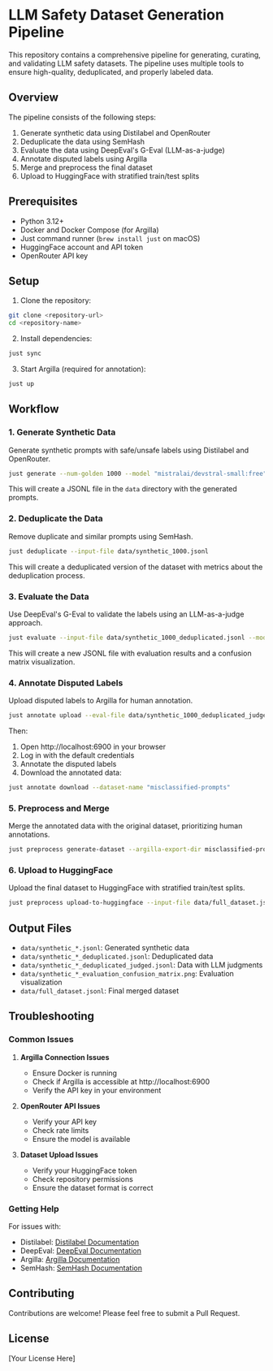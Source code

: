 # LLM Safety Dataset Generation Pipeline

This repository contains a comprehensive pipeline for generating, curating, and validating LLM safety datasets. The pipeline uses multiple tools to ensure high-quality, deduplicated, and properly labeled data.

## Overview

The pipeline consists of the following steps:
1. Generate synthetic data using Distilabel and OpenRouter
2. Deduplicate the data using SemHash
3. Evaluate the data using DeepEval's G-Eval (LLM-as-a-judge)
4. Annotate disputed labels using Argilla
5. Merge and preprocess the final dataset
6. Upload to HuggingFace with stratified train/test splits

## Prerequisites

- Python 3.12+
- Docker and Docker Compose (for Argilla)
- Just command runner (`brew install just` on macOS)
- HuggingFace account and API token
- OpenRouter API key

## Setup

1. Clone the repository:
```bash
git clone <repository-url>
cd <repository-name>
```

2. Install dependencies:
```bash
just sync
```

3. Start Argilla (required for annotation):
```bash
just up
```

## Workflow

### 1. Generate Synthetic Data

Generate synthetic prompts with safe/unsafe labels using Distilabel and OpenRouter.

```bash
just generate --num-golden 1000 --model "mistralai/devstral-small:free" --safe-ratio 0.9
```

This will create a JSONL file in the `data` directory with the generated prompts.

### 2. Deduplicate the Data

Remove duplicate and similar prompts using SemHash.

```bash
just deduplicate --input-file data/synthetic_1000.jsonl
```

This will create a deduplicated version of the dataset with metrics about the deduplication process.

### 3. Evaluate the Data

Use DeepEval's G-Eval to validate the labels using an LLM-as-a-judge approach.

```bash
just evaluate --input-file data/synthetic_1000_deduplicated.jsonl --model "mistralai/devstral-small:free"
```

This will create a new JSONL file with evaluation results and a confusion matrix visualization.

### 4. Annotate Disputed Labels

Upload disputed labels to Argilla for human annotation.

```bash
just annotate upload --eval-file data/synthetic_1000_deduplicated_judged.jsonl
```

Then:
1. Open http://localhost:6900 in your browser
2. Log in with the default credentials
3. Annotate the disputed labels
4. Download the annotated data:
```bash
just annotate download --dataset-name "misclassified-prompts"
```

### 5. Preprocess and Merge

Merge the annotated data with the original dataset, prioritizing human annotations.

```bash
just preprocess generate-dataset --argilla-export-dir misclassified-prompts_annotated --judged-jsonl data/synthetic_1000_deduplicated_judged.jsonl
```

### 6. Upload to HuggingFace

Upload the final dataset to HuggingFace with stratified train/test splits.

```bash
just preprocess upload-to-huggingface --input-file data/full_dataset.jsonl --repo-id "your-username/dataset-name"
```

## Output Files

- `data/synthetic_*.jsonl`: Generated synthetic data
- `data/synthetic_*_deduplicated.jsonl`: Deduplicated data
- `data/synthetic_*_deduplicated_judged.jsonl`: Data with LLM judgments
- `data/synthetic_*_evaluation_confusion_matrix.png`: Evaluation visualization
- `data/full_dataset.jsonl`: Final merged dataset

## Troubleshooting

### Common Issues

1. **Argilla Connection Issues**
   - Ensure Docker is running
   - Check if Argilla is accessible at http://localhost:6900
   - Verify the API key in your environment

2. **OpenRouter API Issues**
   - Verify your API key
   - Check rate limits
   - Ensure the model is available

3. **Dataset Upload Issues**
   - Verify your HuggingFace token
   - Check repository permissions
   - Ensure the dataset format is correct

### Getting Help

For issues with:
- Distilabel: [Distilabel Documentation](https://distilabel.argilla.io/)
- DeepEval: [DeepEval Documentation](https://deepeval.com/docs)
- Argilla: [Argilla Documentation](https://docs.argilla.io/)
- SemHash: [SemHash Documentation](https://github.com/argilla-io/semhash)

## Contributing

Contributions are welcome! Please feel free to submit a Pull Request.

## License

[Your License Here]
